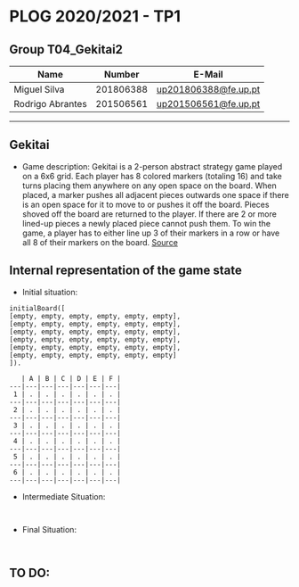 


# PLOG 2020/2021 - TP1

## Group T04_Gekitai2
| Name             | Number    | E-Mail             |
| ---------------- | --------- | ------------------ |
| Miguel Silva        | 201806388 | up201806388@fe.up.pt                |
| Rodrigo Abrantes         | 201506561| up201506561@fe.up.pt                |

----

## Gekitai
- Game description:
Gekitai is a 2-person abstract strategy game played on a 6x6 grid. Each player has 8 colored markers (totaling 16) and take turns placing them anywhere on any open space on the board. When placed, a marker pushes all adjacent pieces outwards one space if there is an open space for it to move to or pushes it off the board. Pieces shoved off the board are returned to the player. If there are 2 or more lined-up pieces a newly placed piece cannot push them. 
To win the game, a player has to either line up 3 of their markers in a row or have all 8 of their markers on the board.
[Source](https://boardgamegeek.com/boardgame/295449/gekitai)

## Internal representation of the game state
- Initial situation: 
```
initialBoard([
[empty, empty, empty, empty, empty, empty],
[empty, empty, empty, empty, empty, empty],
[empty, empty, empty, empty, empty, empty],
[empty, empty, empty, empty, empty, empty],
[empty, empty, empty, empty, empty, empty],
[empty, empty, empty, empty, empty, empty]
]).
```
```
   | A | B | C | D | E | F |
---|---|---|---|---|---|---|
 1 | . | . | . | . | . | . | 
---|---|---|---|---|---|---|
 2 | . | . | . | . | . | . | 
---|---|---|---|---|---|---|
 3 | . | . | . | . | . | . | 
---|---|---|---|---|---|---|
 4 | . | . | . | . | . | . | 
---|---|---|---|---|---|---|
 5 | . | . | . | . | . | . | 
---|---|---|---|---|---|---|
 6 | . | . | . | . | . | . | 
---|---|---|---|---|---|---|
```
- Intermediate Situation:
```
```
```
```
-   Final Situation:
```
```
```
```
## TO DO: